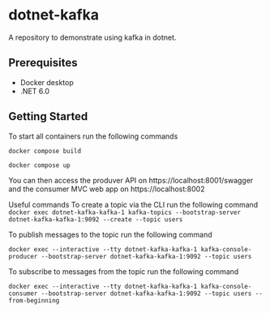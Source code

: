 # dotnet-kafka
A repository to demonstrate using kafka in dotnet.

## Prerequisites
* Docker desktop
* .NET 6.0

## Getting Started
To start all containers run the following commands

`docker compose build`

`docker compose up`

You can then access the produver API on https://localhost:8001/swagger and the consumer MVC web app on https://localhost:8002

Useful commands
To create a topic via the CLI run the following command
`docker exec dotnet-kafka-kafka-1 kafka-topics --bootstrap-server dotnet-kafka-kafka-1:9092 --create --topic users`

To publish messages to the topic run the following command

`docker exec --interactive --tty dotnet-kafka-kafka-1 kafka-console-producer --bootstrap-server dotnet-kafka-kafka-1:9092 --topic users`

To subscribe to messages from the topic run the following command

`docker exec --interactive --tty dotnet-kafka-kafka-1 kafka-console-consumer --bootstrap-server dotnet-kafka-kafka-1:9092 --topic users --from-beginning`